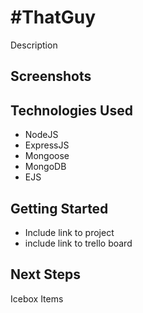 # #ThatGuy

Description

## Screenshots


## Technologies Used

- NodeJS
- ExpressJS
- Mongoose
- MongoDB
- EJS

## Getting Started

- Include link to project
- include link to trello board

## Next Steps

Icebox Items